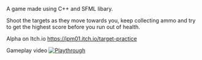 A game made using C++ and SFML libary.

Shoot the targets as they move towards you, keep collecting ammo and try to get the highest score before you run out of health.

Alpha on Itch.io
https://jpm01.itch.io/target-practice

Gameplay video
[![Playthrough](https://img.youtube.com/vi/ndGvBEtLDRQ/0.jpg)](https://www.youtube.com/watch?v=ndGvBEtLDRQ)
